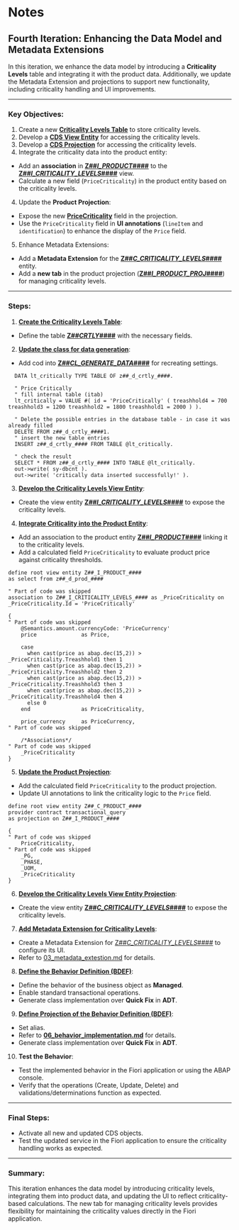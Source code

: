 # Notes
## Fourth Iteration: Enhancing the Data Model and Metadata Extensions
In this iteration, we enhance the data model by introducing a **Criticality Levels** table and integrating it with the product data. Additionally, we update the Metadata Extension and projections to support new functionality, including criticality handling and UI improvements.

---
### Key Objectives:
1. Create a new **[Criticality Levels Table](./00_tables.md)** to store criticality levels.
2. Develop a **[CDS View Entity](./01_cds.md#z##_i_criticality_levels_)** for accessing the criticality levels.
2. Develop a **[CDS Projection](./02_cds.md#z##_c_criticality_levels_)** for accessing the criticality levels.
3. Integrate the criticality data into the product entity:
  - Add an **association** in **[Z##_I_PRODUCT_####](./02_cds.md#z##_c_product_)** to the **[Z##_I_CRITICALITY_LEVELS_####](./01_cds.md#z##_c_criticality_levels_)** view.
  - Calculate a new field (`PriceCriticality`) in the product entity based on the criticality levels.
4. Update the **Product Projection**:
  - Expose the new **[PriceCriticality](./03_metadata_extestion.md#z##_c_product_)** field in the projection.
  - Use the `PriceCriticality` field in **UI annotations** (`lineItem` and `identification`) to enhance the display of the `Price` field.
5. Enhance Metadata Extensions:
  - Add a **Metadata Extension** for the **[Z##_C_CRITICALITY_LEVELS_####](./03_metadata_extestion.md#z##_c_criticality_levels_)** entity.
  - Add a **new tab** in the product projection (**[Z##_I_PRODUCT_PROJ_####](./03_metadata_extestion.md#z##_c_product_)**) for managing criticality levels.

---
### Steps:
1. **[Create the Criticality Levels Table](./00_tables.md#z##_d_crtly_)**:
  - Define the table **[Z##_CRTLY_####](./00_tables.md#z##_d_crtly_)** with the necessary fields.

2. **[Update the class for data generation](./05_generator.md#z##_cl_generate_data_)**:
  - Add cod into **[Z##_CL_GENERATE_DATA_####](./05_generator.md#z##_cl_generate_data_)** for recreating settings.
  ```ABAP
    DATA lt_critically TYPE TABLE OF z##_d_crtly_####.

    " Price Critically
    " fill internal table (itab)
    lt_critically = VALUE #( id = 'PriceCritically' ( treashhold4 = 700 treashhold3 = 1200 treashhold2 = 1800 treashhold1 = 2000 ) ).

    " Delete the possible entries in the database table - in case it was already filled
    DELETE FROM z##_d_crtly_####1.
    " insert the new table entries
    INSERT z##_d_crtly_#### FROM TABLE @lt_critically.

    " check the result
    SELECT * FROM z##_d_crtly_#### INTO TABLE @lt_critically.
    out->write( sy-dbcnt ).
    out->write( 'critically data inserted successfully!' ).
  ```

3. **[Develop the Criticality Levels View Entity](./01_cds.md#z##_i_criticality_levels_)**:
  - Create the view entity **[Z##_I_CRITICALITY_LEVELS_####](./01_cds.md#z##_i_criticality_levels_)** to expose the criticality levels.

4. **[Integrate Criticality into the Product Entity](./02_cds.md)**:
  - Add an association to the product entity **[Z##_I_PRODUCT_####](./02_cds.md#z##_c_product_)** linking it to the criticality levels.
  - Add a calculated field `PriceCriticality` to evaluate product price against criticality thresholds.

  ```ABAP
  define root view entity Z##_I_PRODUCT_####
  as select from z##_d_prod_####

  " Part of code was skipped
  association to Z##_I_CRITICALITY_LEVELS_#### as _PriceCriticality on _PriceCriticality.Id = 'PriceCritically'

{
  " Part of code was skipped
      @Semantics.amount.currencyCode: 'PriceCurrency'
      price              as Price,

      case
        when cast(price as abap.dec(15,2)) > _PriceCriticality.Treashhold1 then 1
        when cast(price as abap.dec(15,2)) > _PriceCriticality.Treashhold2 then 2
        when cast(price as abap.dec(15,2)) > _PriceCriticality.Treashhold3 then 3
        when cast(price as abap.dec(15,2)) > _PriceCriticality.Treashhold4 then 4
        else 0
      end                as PriceCriticality,

      price_currency     as PriceCurrency,
  " Part of code was skipped

      /*Associations*/
  " Part of code was skipped
      _PriceCriticality
}
  ```

5. **[Update the Product Projection](./02_cds.md#z##_c_product_)**:
  - Add the calculated field `PriceCriticality` to the product projection.
  - Update UI annotations to link the criticality logic to the `Price` field.
  ```ABAP
define root view entity Z##_C_PRODUCT_####
  provider contract transactional_query
  as projection on Z##_I_PRODUCT_####

{
  " Part of code was skipped
      PriceCriticality,
  " Part of code was skipped
      _PG,
      _PHASE,
      _UOM,
      _PriceCriticality
}
  ```

6. **[Develop the Criticality Levels View Entity Projection](./02_cds.md##z##_i_criticality_levels_)**:
  - Create the view entity **[Z##_C_CRITICALITY_LEVELS_####](./02_cds.md#z##_i_criticality_levels_)** to expose the criticality levels.

7. **[Add Metadata Extension for Criticality Levels](./03_metadata_extestion.md#z##_i_criticality_levels_)**:
  - Create a Metadata Extension for [Z##_C_CRITICALITY_LEVELS_####](./03_metadata_extestion.md#z##_i_criticality_levels_) to configure its UI.
  - Refer to [03_metadata_extestion.md](./03_metadata_extestion.md) for details.

8. **[Define the Behavior Definition (BDEF)](./06_behavior_implementation.md#z##_i_criticality_levels_)**:
  - Define the behavior of the business object as **Managed**.
  - Enable standard transactional operations.
  - Generate class implementation over **Quick Fix** in **ADT**.

9. **[Define Projection of the Behavior Definition (BDEF)](./06_behavior_implementation.md#z##_i_criticality_levels_)**:
  - Set alias.
  - Refer to **[06_behavior_implementation.md](./06_behavior_implementation.md#z##_i_criticality_levels_)** for details.
  - Generate class implementation over **Quick Fix** in **ADT**.

10. **Test the Behavior**:
  - Test the implemented behavior in the Fiori application or using the ABAP console.
  - Verify that the operations (Create, Update, Delete) and validations/determinations function as expected.

---
### Final Steps:
- Activate all new and updated CDS objects.
- Test the updated service in the Fiori application to ensure the criticality handling works as expected.
---
### Summary:
This iteration enhances the data model by introducing criticality levels, integrating them into product data, and updating the UI to reflect criticality-based calculations. The new tab for managing criticality levels provides flexibility for maintaining the criticality values directly in the Fiori application.